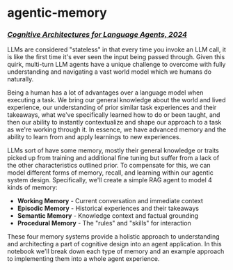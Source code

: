 # agentic-memory

### *[Cognitive Architectures for Language Agents, 2024](https://arxiv.org/pdf/2309.02427)*

LLMs are considered "stateless" in that every time you invoke an LLM call, it is like the first time it's ever seen the input being passed through. Given this quirk, multi-turn LLM agents have a unique challenge to overcome with fully understanding and navigating a vast world model which we humans do naturally.

Being a human has a lot of advantages over a language model when executing a task. We bring our general knowledge about the world and lived experience, our understanding of prior similar task experiences and their takeaways, what we've specifically learned how to do or been taught, and then our ability to instantly contextualize and shape our approach to a task as we're working through it. In essence, we have advanced memory and the ability to learn from and apply learnings to new experiences.

LLMs sort of have some memory, mostly their general knowledge or traits picked up from training and additional fine tuning but suffer from a lack of the other characteristics outlined prior. To compensate for this, we can model different forms of memory, recall, and learning within our agentic system design. Specifically, we'll create a simple RAG agent to model 4 kinds of memory:

  - **Working Memory** - Current conversation and immediate context
  - **Episodic Memory** - Historical experiences and their takeaways
  - **Semantic Memory** - Knowledge context and factual grounding
  - **Procedural Memory** - The "rules" and "skills" for interaction
  
These four memory systems provide a holistic approach to understanding and architecting a part of cognitive design into an agent application. In this notebook we'll break down each type of memory and an example approach to implementing them into a whole agent experience.
